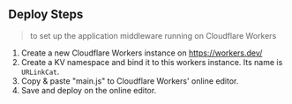 ## Deploy Steps

> to set up the application middleware running on Cloudflare Workers 

1. Create a new Cloudflare Workers instance on https://workers.dev/
2. Create a KV namespace and bind it to this workers instance. Its name is `URLinkCat`.
3. Copy & paste "main.js" to Cloudflare Workers' online editor.
4. Save and deploy on the online editor.
